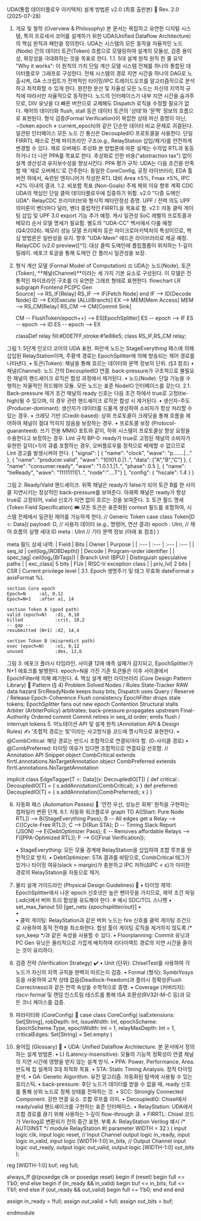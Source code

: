 UDA(통합 데이터플로우 아키텍처) 설계 방법론 v2.0 (최종 출판본) 📜
Rev. 2.0 (2025-07-28)
1. 개요 및 철학 (Overview & Philosophy)
본 문서는 복잡하고 유연한 디지털 시스템, 특히 프로세서 코어를 설계하기 위한 UDA(Unified Dataflow Architecture)의 핵심 원칙과 패턴을 정의한다. UDA는 시스템의 모든 동작을 자율적인 노드(Node) 간의 데이터 토큰(Token) 흐름으로 모델링하여 설계의 모듈성, 검증 용이성, 확장성을 극대화하는 것을 목표로 한다.
1.1. 5대 설계 원칙
원칙
한 줄 요약
"Why it works": 이 원칙의 가치
단일 계산 모델
시스템 전체를 하나의 통합된 데이터플로우 그래프로 구성한다.
전체 시스템의 경로 지연 시간을 하나의 DAG로 노출시켜, GA 스크립트가 전역적인 타이밍/IPC 트레이드오프를 알고리즘적으로 분석하고 최적화할 수 있게 한다.
완전한 분산 및 자율성
모든 노드는 자신의 지역적 규칙에 따라서만 자율적으로 동작한다.
노드의 인터페이스가 내부 지연 시간을 숨겨주므로, DIV 유닛을 더 빠른 버전으로 교체해도 Dispatch 로직을 수정할 필요가 없다.
제어의 데이터화
flush, stall 등은 데이터 토큰의 '상태'와 '문맥' 정보의 흐름으로 표현된다.
형식 검증(Formal Verification)이 복잡한 상태 머신 증명이 아닌, ¬(token.epoch ≠ current_epoch)와 같은 단순한 데이터 비교 문제로 귀결된다.
일관된 인터페이스
모든 노드 간 통신은 DecoupledIO 프로토콜을 사용한다.
단일 FIRRTL 패스로 전체 파이프라인 구조(e.g., RelayStation 삽입/제거)를 안전하게 변경할 수 있다.
제로 오버헤드 추상화
본 방법론에 따른 설계는 수작업 RTL과 동등하거나 더 나은 PPA를 목표로 한다.
추상화로 인한 비용("abstraction tax") 없이 설계 생산성과 유지보수성을 향상시킨다.
PPA 평가 규칙: UDA는 다음 조건을 만족할 때 '제로 오버헤드'로 간주한다: 동일한 CoreConfig, 공정 라이브러리, EDA 툴 버전 하에서, 숙련된 엔지니어가 작성한 RTL 대비 Area ±5%, Fmax ±5%, IPC ±2% 이내의 결과.
1.2. 비포함 목표 (Non-Goals)
주제
제외 이유
향후 계획
CDC
UDA의 핵심인 단일 클럭 데이터플로우에 집중하기 위함.
v2.0 "다중 도메인 UDA": RelayCDC 프리미티브와 형식적 메타안정성 증명.
UPF / 전력 의도
UPF 의미론이 벤더마다 달라, 벤더 중립적인 FIRRTL을 목표로 함.
v2.1: 자동 클럭 게이팅 삽입 및 UPF 3.0 export 기능 추가 예정.
캐시 일관성
SoC 레벨의 프로토콜과 메모리 순서 모델 명세가 필요함.
별도의 "UDA-CC" 백서에서 다룰 예정 (Q4/2026).
메모리 성능 모델
프리페처 등은 마이크로아키텍처의 특성이므로, 핵심 방법론은 일반성을 유지.
향후 "UDA-Mem" 애드온 라이브러리로 제공 예정.
RelayCDC (v2.0 preview)[^1]: 대상 클럭 도메인에 플립플롭이 위치하는 1-깊이 릴레이. 에포크 토글을 통해 도메인 간 플러시 일관성을 보장.
2. 형식 계산 모델 (Formal Model of Computation) ⚖️
UDA는 노드(Node), 토큰(Token), **채널(Channel)**이라는 세 가지 기본 요소로 구성된다. 이 모델은 전통적인 파이프라인 구조를 더 유연한 그래프 형태로 표현한다.
flowchart LR
    subgraph Frontend
        PC[PC Gen<br/>Source] --> RS_IF[Relay]
        RS_IF --> IF[Fetch Node]
    end
    IF --> ID[Decode Node]
    ID --> EX[Execute (ALU/Branch)]
    EX --> MEM[Mem Access]
    MEM --> RS_CM[Relay]
    RS_CM --> CM[Commit Sink]
    
    CM -- FlushToken(epoch++) --> ES[EpochSplitter]
    ES -- epoch --> IF
    ES -- epoch --> ID
    ES -- epoch --> EX

    classDef relay fill:#D0E7FF,stroke:#1e88e5;
    class RS_IF,RS_CM relay;

그림 1: 5단계 인오더 코어의 UDA 표현. 파란색 노드는 StageEverything 패스에 의해 삽입된 RelayStation이며, 주황색 경로는 EpochSplitter에 의해 방송되는 제어 경로를 나타낸다.
	•	토큰(Token): 채널을 통해 흐르는 데이터와 문맥 정보의 단위. (§3 참조)
	•	채널(Channel): 노드 간의 DecoupledIO 연결. back-pressure가 구조적으로 불필요한 채널의 핸드셰이크 로직은 합성 과정에서 제거된다.
	•	노드(Node): 단일 기능을 수행하는 자율적인 하드웨어 모듈. 모든 노드는 표준 NodeIO 인터페이스를 갖는다.
2.1. Back-pressure 제거 조건
채널의 ready 신호는 다음 조건 하에서 true로 고정(tie-high)될 수 있으며, 이 경우 관련 핸드셰이크 로직은 합성 시 제거된다.
	•	생산자-주도 (Producer-dominant): 생산자가 데이터를 드물게 생성하여 소비자가 항상 처리할 수 있는 경우.
	•	크레딧 기반 (Credit-based): 상위 프로토콜이 크레딧을 통해 흐름을 제어하여 채널이 절대 막히지 않음을 보장하는 경우.
	•	프로토콜 보장 (Protocol-guaranteed): 쓰기 전용 MMIO 포트와 같이, 하위 시스템이 프로토콜상 항상 요청을 수용한다고 보장하는 경우.
Lint 규칙 BP-0: ready가 true로 고정된 채널의 소비자가 유한한 깊이(>1)의 큐를 포함하는 경우, 오버플로우를 정적으로 배제할 수 없으므로 Lint 경고를 발생시켜야 한다.
{ "signal": [
  { "name": "clock",          "wave": "p.......|..." },
  { "name": "producer.valid", "wave": "10101.0.|1..", "data": ["A","B","C"] },
  { "name": "consumer.ready", "wave": "1.0.1.1.|1..", "phase": 0.5 },
  { "name": "tieReady",       "wave": "11111111|1..", "node":"....T"}
],
 "config": { "hscale": 1.4 } }

그림 2: Ready/Valid 핸드셰이크. 위쪽 채널은 ready가 false가 되어 토큰 B를 한 사이클 지연시키는 정상적인 back-pressure를 보여준다. 아래쪽 채널은 ready가 항상 true로 고정되어, valid 신호가 지연 없이 흐르는 것을 보여준다.
3. 토큰 필드 명세 (Token Field Specification) 🎟️
모든 토큰은 표준화된 context 필드를 포함하여, 시스템 전체에서 일관된 제어를 가능하게 한다.
// Generic Token
case class Token[D <: Data](
  payload: D,      // 사용자 데이터 (e.g., 명령어, 연산 결과)
  epoch  : UInt,   // 제어 흐름의 실행 세대 ID
  meta   : UInt    // 기타 문맥 정보 (아래 표 참조)
)

meta 필드 상세 내역:
| Field | Bits | Owner | Purpose |
| :--- | :--- | :--- | :--- |
| seq_id | ceil(log₂(ROBDepth)) | Decode | Program-order identifier |
| spec_tag| ceil(log₂(BrTags)) | Branch Unit (BPU) | Distinguish speculative paths |
| exc_class| 5 bits | FUs | RISC-V exception class |
| priv_lvl| 2 bits | CSR | Current privilege level |
3.1. Epoch 생명주기 및 태그 무효화
    dateFormat  x
    axisFormat  %L
    
    section Core epoch
    Epoch=N     :a1, 0,12
    Epoch=N+1   :after a1, 14
    
    section Token A (good path)
    valid (epoch=N)   :d1, 0,10
    killed            :crit, 10,2
    -- gap --
    resubmitted (N+1) :d2, 14,4
    
    section Token B (mispredict path)
    exec (epoch=N)    :e1, 0,12
    unused            :des, 12,6

그림 3: 에포크 플러시 타임라인. 사이클 12에 예측 실패가 감지되고, EpochSplitter가 N+1 에포크를 발행한다. epoch=N을 가진 기존 토큰들은 이후 사이클에서 EpochFilter에 의해 폐기된다.
4. 핵심 설계 패턴 라이브러리 (Core Design Pattern Library) 🧱
Pattern (§ 4)
Problem Solved
Nodes / Rules
State-Tracker
RAW data hazard
SrcReadyNode keeps busy bits; Dispatch uses Query / Reserve / Release
Epoch-Coherence
Flush consistency
EpochFilter drops stale tokens; EpochSplitter fans out new epoch
Contention
Structural stalls
Arbiter (ArbiterPolicy) arbitrates; back-pressure propagates upstream
Final-Authority
Ordered commit
Commit retires in seq_id order; emits flush / interrupt tokens
5. 어노테이션 API 및 설계 원칙 (Annotation API & Design Rules) ✍️
'조합적 경로는 빚'이라는 사고방식을 코드에 명시적으로 표현한다.
	•	@CombCritical: 해당 경로는 반드시 조합적으로 연결되어야 함. (0-사이클 경로)
	•	@CombPreferred: 타이밍 여유가 있다면 조합적으로 연결되길 선호함.
// Annotation API Snippet
object CombCritical  extends firrtl.annotations.NoTargetAnnotation
object CombPreferred extends firrtl.annotations.NoTargetAnnotation

implicit class EdgeTagger[T <: Data](x: DecoupledIO[T]) {
  def critical : DecoupledIO[T] = { x.addAnnotation(CombCritical);  x }
  def preferred: DecoupledIO[T] = { x.addAnnotation(CombPreferred); x }
}

6. 자동화 패스 (Automation Passes) 🤖
'안전 우선, 성능은 회복' 원칙을 구현하는 컴파일러 변환 단계.
6.1. 자동화 워크플로우
graph TD
    A([Start: Pure Node RTL]) --> B{StageEverything Pass};
    B -- All edges get a Relay --> C([Cycle-Free RTL]);
    C --> D{Run STA};
    D -- Timing Slack Report (JSON) --> E{DebtOptimizer Pass};
    E -- Removes affordable Relays --> F([PPA-Optimized RTL]);
    F --> G([Final Verification]);

	•	StageEverything: 모든 모듈 경계에 RelayStation을 삽입하여 조합 루프를 원천적으로 방지.
	•	DebtOptimizer: STA 결과를 바탕으로, CombCritical 태그가 있거나 타이밍 여유(slack > margin)가 충분하고 IPC 저하(ΔIPC < ε)가 미미한 경로의 RelayStation을 자동으로 제거.
7. 물리 설계 가이드라인 (Physical Design Guidelines) 📐
	•	타이밍 제약: EpochSplitter에서 나온 epoch 신호넷은 높은 팬아웃을 가지므로, 제약 조건 파일(.sdc)에서 버퍼 트리 합성을 유도해야 한다. # 예시 SDC/TCL 스니펫
	•	set_max_fanout 50 [get_nets {*epochsplitter/out*}]
	•	
	•	
	•	클럭 게이팅: RelayStation과 같은 버퍼 노드는 fire 신호를 클럭 게이팅 조건으로 사용하여 동적 전력을 최소화한다. 합성 툴이 게이팅 로직을 제거하지 않도록 /* syn_keep */과 같은 속성을 사용할 수 있다.
	•	Floorplanning: Commit 유닛과 PC Gen 유닛은 물리적으로 가깝게 배치하여 리다이렉트 경로의 지연 시간을 줄이는 것이 유리하다.
8. 검증 전략 (Verification Strategy) ✔️
	•	Unit (단위): ChiselTest를 사용하여 각 노드가 자신의 지역 규칙을 완벽히 따르는지 검증.
	•	Formal (형식): SymbiYosys 등을 사용하여 교착 상태 없음(Deadlock-freedom)과 플러시 정확성(Flush Correctness)과 같은 전역 속성을 수학적으로 증명.
	•	Coverage (커버리지): riscv-formal 및 랜덤 인스트림 테스트를 통해 ISA 호환성(RV32I-M-C 등)과 모든 코너 케이스를 검증.
9. 파라미터화 (CoreConfig) 🔩
case class CoreConfig(
  isaExtensions: Set[String],
  robDepth: Int,
  issueWidth: Int,
  epochScheme: EpochScheme.Type,
  epochWidth: Int = 1,
  relayMaxDepth: Int = 1,
  criticalEdges: Set[String] = Set.empty
)

10. 용어집 (Glossary) 📖
	•	UDA: Unified Dataflow Architecture. 본 문서에서 정의하는 설계 방법론.
	•	LI (Latency-Insensitive): 모듈의 기능적 정확성이 연결 채널의 지연 시간에 영향을 받지 않는 설계 방식.
	•	PPA: Power, Performance, Area. 반도체 칩 설계의 3대 최적화 목표.
	•	STA: Static Timing Analysis. 정적 타이밍 분석.
	•	GA: Genetic Algorithm. 유전 알고리즘. 자동화된 탐색에 사용될 수 있는 휴리스틱.
	•	back-pressure: 후단 노드가 데이터를 받을 수 없을 때, ready 신호를 통해 상위 노드로 정체 상태를 전파하는 것.
	•	SCC: Strongly Connected Component. 강한 연결 요소. 조합 루프를 의미.
	•	DecoupledIO: Chisel에서 ready/valid 핸드셰이크를 구현하는 표준 인터페이스.
	•	RelayStation: UDA에서 조합 경로를 끊기 위해 사용하는 1-깊이 flow-through 큐.
	•	FIRRTL: Chisel 코드가 Verilog로 변환되기 전의 중간 표현.
부록 A: RelayStation Verilog 예시
/* AUTOINST */
module RelayStation #(
  parameter WIDTH = 32
) (
  input  logic clk,
  input  logic reset,
  // Input Channel
  output logic in_ready,
  input  logic in_valid,
  input  logic [WIDTH-1:0] in_bits,
  // Output Channel
  input  logic out_ready,
  output logic out_valid,
  output logic [WIDTH-1:0] out_bits
);

  reg [WIDTH-1:0] buf;
  reg             full;

  always_ff @(posedge clk or posedge reset) begin
    if (reset) begin
      full <= 1'b0;
    end else begin
      if (in_ready && in_valid) begin
        buf <= in_bits;
        full <= 1'b1;
      end else if (out_ready && out_valid) begin
        full <= 1'b0;
      end
    end
  end

  assign in_ready = !full;
  assign out_valid = full;
  assign out_bits = buf;

endmodule

